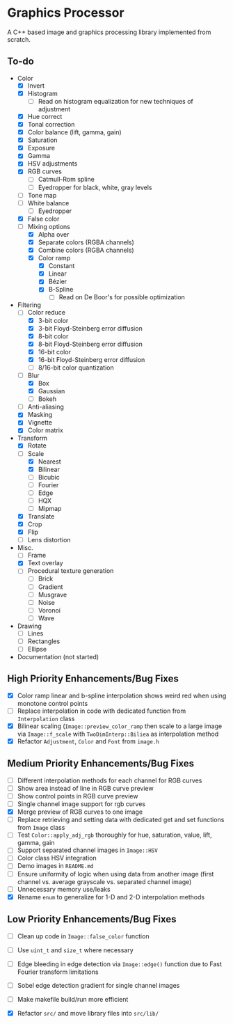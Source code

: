# Graphics Processor
A C++ based image and graphics processing library implemented from scratch.

## To-do
- Color
    - [x] Invert
    - [x] Histogram
        - [ ] Read on histogram equalization for new techniques of adjustment
    - [x] Hue correct
    - [x] Tonal correction
    - [x] Color balance (lift, gamma, gain)
    - [x] Saturation
    - [x] Exposure
    - [x] Gamma
    - [x] HSV adjustments
    - [x] RGB curves
        - [ ] Catmull-Rom spline
        - [ ] Eyedropper for black, white, gray levels
    - [ ] Tone map
    - [ ] White balance
        - [ ] Eyedropper
    - [x] False color
    - [ ] Mixing options
        - [x] Alpha over
        - [x] Separate colors (RGBA channels)
        - [x] Combine colors (RGBA channels)
        - [x] Color ramp
            - [x] Constant
            - [x] Linear
            - [x] Bézier
            - [x] B-Spline
                - [ ] Read on De Boor's for possible optimization
- Filtering
    - [ ] Color reduce
        - [x] 3-bit color
        - [x] 3-bit Floyd-Steinberg error diffusion
        - [x] 8-bit color
        - [x] 8-bit Floyd-Steinberg error diffusion
        - [x] 16-bit color
        - [x] 16-bit Floyd-Steinberg error diffusion
        - [ ] 8/16-bit color quantization
    - [ ] Blur
        - [x] Box
        - [x] Gaussian
        - [ ] Bokeh
    - [ ] Anti-aliasing
    - [x] Masking
    - [x] Vignette
    - [x] Color matrix
- Transform
    - [x] Rotate
    - [ ] Scale
        - [x] Nearest
        - [x] Bilinear
        - [ ] Bicubic
        - [ ] Fourier
        - [ ] Edge
        - [ ] HQX
        - [ ] Mipmap
    - [x] Translate
    - [x] Crop
    - [x] Flip
    - [ ] Lens distortion
- Misc.
    - [ ] Frame
    - [x] Text overlay
    - [ ] Procedural texture generation
        - [ ] Brick
        - [ ] Gradient
        - [ ] Musgrave
        - [ ] Noise
        - [ ] Voronoi
        - [ ] Wave
- Drawing
    - [ ] Lines
    - [ ] Rectangles
    - [ ] Ellipse
- Documentation (not started)

## High Priority Enhancements/Bug Fixes
- [x] Color ramp linear and b-spline interpolation shows weird red when using monotone control points
- [ ] Replace interpolation in code with dedicated function from `Interpolation` class
- [x] Bilinear scaling (`Image::preview_color_ramp` then scale to a large image via `Image::f_scale` with `TwoDimInterp::Biliea` as interpolation method
- [x] Refactor `Adjustment`, `Color` and `Font` from `image.h`

## Medium Priority Enhancements/Bug Fixes
- [ ] Different interpolation methods for each channel for RGB curves
- [ ] Show area instead of line in RGB curve preview
- [ ] Show control points in RGB curve preview
- [ ] Single channel image support for rgb curves
- [x] Merge preview of RGB curves to one image
- [ ] Replace retrieving and setting data with dedicated get and set functions from `Image` class
- [ ] Test `Color::apply_adj_rgb` thoroughly for hue, saturation, value, lift, gamma, gain
- [ ] Support separated channel images in `Image::HSV`
- [ ] Color class HSV integration
- [ ] Demo images in `README.md`
- [ ] Ensure uniformity of logic when using data from another image (first channel vs. average grayscale vs. separated channel image)
- [ ] Unnecessary memory use/leaks
- [x] Rename `enum` to generalize for 1-D and 2-D interpolation methods

## Low Priority Enhancements/Bug Fixes
- [ ] Clean up code in `Image::false_color` function
- [ ] Use `uint_t` and `size_t` where necessary
- [ ] Edge bleeding in edge detection via `Image::edge()` function due to Fast Fourier transform limitations
- [ ] Sobel edge detection gradient for single channel images
- [ ] Make makefile build/run more efficient
- [x] Refactor `src/` and move library files into `src/lib/`

